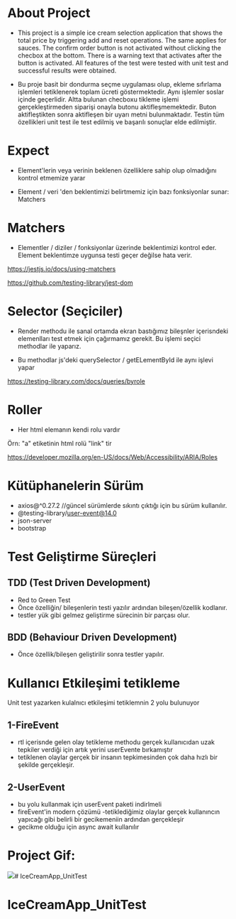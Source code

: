 # About Project
- This project is a simple ice cream selection application that shows the total price by triggering add and reset operations. The same applies for sauces. The confirm order button is not activated without clicking the checbox at the bottom. There is a warning text that activates after the button is activated. All features of the test were tested with unit test and successful results were obtained.

- Bu proje basit bir dondurma seçme uygulaması olup, ekleme sıfırlama işlemleri tetiklenerek toplam ücreti göstermektedir. Aynı işlemler soslar içinde geçerlidir. Altta bulunan checboxu tikleme işlemi gerçekleştirmeden siparişi onayla butonu aktifleşmemektedir. Buton aktifleştikten sonra aktifleşen bir uyarı metni bulunmaktadır. Testin tüm özellikleri unit test ile test edilmiş ve başarılı sonuçlar elde edilmiştir.

# Expect
- Element'lerin veya verinin beklenen özelliklere sahip olup olmadığını kontrol etmemize yarar

- Element / veri 'den beklentimizi belirtmemiz için bazı fonksiyonlar sunar: Matchers

# Matchers
- Elementler / diziler / fonksiyonlar üzerinde beklentimizi kontrol eder. Element beklentimze uygunsa testi geçer değilse hata verir.

https://jestjs.io/docs/using-matchers

https://github.com/testing-library/jest-dom

# Selector (Seçiciler)
- Render methodu ile sanal ortamda ekran bastığımız bileşnler içerisndeki elemenlları test etmek için çağırmamız gerekit. Bu işlemi seçici methodlar ile yaparız.

- Bu methodlar js'deki querySelector / getELementById ile aynı işlevi yapar

https://testing-library.com/docs/queries/byrole

# Roller
- Her html elemanın kendi rolu vardır

Örn: "a" etiketinin html rolü "link" tir

https://developer.mozilla.org/en-US/docs/Web/Accessibility/ARIA/Roles

# Kütüphanelerin Sürüm
- axios@^0.27.2 //güncel sürümlerde sıkıntı çıktığı için bu sürüm kullanılır.
- @testing-library/user-event@14.0
- json-server
- bootstrap

# Test Geliştirme Süreçleri

## TDD (Test Driven Development)
- Red to Green Test 
- Önce özelliğin/ bileşenlerin testi yazılır ardından bileşen/özellik kodlanır.
- testler yük gibi gelmez geliştirme sürecinin bir parçası olur.

## BDD (Behaviour Driven Development)
- Önce özellik/bileşen geliştirilir sonra testler yapılır.

# Kullanıcı Etkileşimi tetikleme
Unit test yazarken kulalnıcı etkileşimi tetiklemnin 2 yolu bulunuyor
## 1-FireEvent
- rtl içerisnde gelen olay tetikleme methodu
gerçek kullanıcıdan uzak tepkiler verdiği için artık yerini userEvente bırkamıştır
- tetiklenen olaylar gerçek bir insanın tepkimesinden çok daha hızlı bir şekilde gerçekleşir.
## 2-UserEvent
- bu yolu kullanmak için userEvent paketi indirlmeli
- fireEvent'in modern çözümü
-tetiklediğimiz olaylar gerçek kullanıncın yapıcağı gibi belirli bir gecikemeniin ardından gerçekleşir
- gecikme olduğu için async await kullanılır

# Project Gif:

<img src="./public/icecream.gif" ># IceCreamApp_UnitTest
# IceCreamApp_UnitTest
